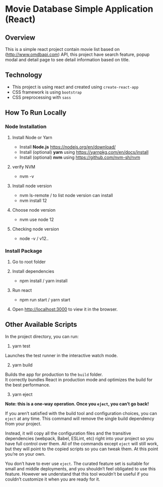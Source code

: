 # Movie Database Simple Application (React)

## Overview
This is a simple react project contain movie list based on (http://www.omdbapi.com) API, this project have search feature, popup modal and detail page to see detail information based on title.

## Technology
  - This project is using react and created using `create-react-app`
  - CSS framework is using `bootstrap`
  - CSS preprocessing with `sass`

## How To Run Locally

### Node Installation

1. Install Node or Yarn

    - Install **Node.js** https://nodejs.org/en/download/
    - Install (optional) **yarn** using https://yarnpkg.com/en/docs/install
    - Install (optional) **nvm** using https://github.com/nvm-sh/nvm

2. verify NVM

    - nvm -v

3. Install node version

    - nvm ls-remote / to list node version can install
    - nvm install 12

4. Choose node version

    - nvm use node 12

5. Checking node version

    - node -v / v12.*.*

### Install Package

1. Go to root folder

2. Install dependencies

    - npm install / yarn install

3. Run react

    - npm run start / yarn start

4. Open [http://localhost:3000](http://localhost:3000) to view it in the browser.


## Other Available Scripts

In the project directory, you can run:

1. yarn test

Launches the test runner in the interactive watch mode.

2. yarn build

Builds the app for production to the `build` folder.\
It correctly bundles React in production mode and optimizes the build for the best performance.

3. yarn eject

**Note: this is a one-way operation. Once you `eject`, you can’t go back!**

If you aren’t satisfied with the build tool and configuration choices, you can `eject` at any time. This command will remove the single build dependency from your project.

Instead, it will copy all the configuration files and the transitive dependencies (webpack, Babel, ESLint, etc) right into your project so you have full control over them. All of the commands except `eject` will still work, but they will point to the copied scripts so you can tweak them. At this point you’re on your own.

You don’t have to ever use `eject`. The curated feature set is suitable for small and middle deployments, and you shouldn’t feel obligated to use this feature. However we understand that this tool wouldn’t be useful if you couldn’t customize it when you are ready for it.
